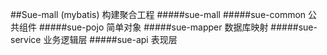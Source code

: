 ##Sue-mall (mybatis)
构建聚合工程 
#####sue-mall
#####sue-common 公共组件 
#####sue-pojo 简单对象 
#####sue-mapper 数据库映射 
#####sue-service 业务逻辑层 
#####sue-api 表现层
